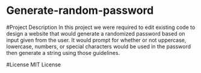 # Generate-random-password

#Project Description
  In this project we were required to edit existing code to design a website that would generate a randomized password based on input given from the user. It would prompt for whether or not uppercase, lowercase, numbers, or special characters would be used in the password then generate a string using those guidelines.
  
#License
  MIT License
